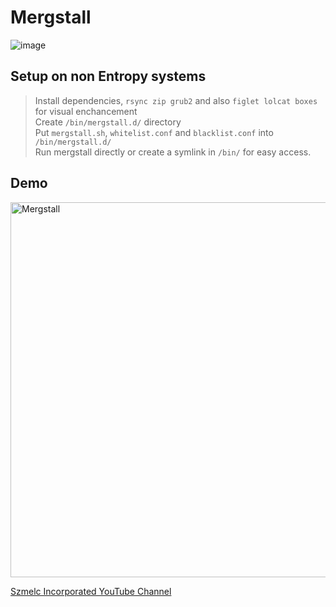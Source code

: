 # Mergstall
![image](https://github.com/user-attachments/assets/7c6c92e8-c795-4b03-8501-da502dcb19c5)

## Setup on non Entropy systems
> Install dependencies, `rsync zip grub2` and also `figlet lolcat boxes` for visual enchancement \
> Create `/bin/mergstall.d/` directory \
> Put `mergstall.sh`, `whitelist.conf` and `blacklist.conf` into `/bin/mergstall.d/` \
> Run mergstall directly or create a symlink in `/bin/` for easy access.

## Demo
<a href="https://www.youtube.com/watch?v=saWgK_pwCyw">
    <img src="https://i.imgur.com/i28JMRS.png" alt="Mergstall" width="600">
</a>

[Szmelc Incorporated YouTube Channel](https://www.youtube.com/@Szmelc-INC)
